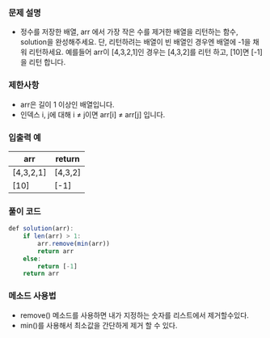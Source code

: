 ### 문제 설명

- 정수를 저장한 배열, arr 에서 가장 작은 수를 제거한 배열을 리턴하는 함수, solution을 완성해주세요. 단, 리턴하려는 배열이 빈 배열인 경우엔 배열에 -1을 채워 리턴하세요. 예를들어 arr이 [4,3,2,1]인 경우는 [4,3,2]를 리턴 하고, [10]면 [-1]을 리턴 합니다.

### 제한사항

- arr은 길이 1 이상인 배열입니다.
- 인덱스 i, j에 대해 i ≠ j이면 arr[i] ≠ arr[j] 입니다.

### 입출력 예

| arr | return |
| --- | --- |
| [4,3,2,1] | [4,3,2] |
| [10] | [-1] |

### 풀이 코드

```jsx
def solution(arr):
    if len(arr) > 1:
        arr.remove(min(arr))
        return arr
    else:
        return [-1]
    return arr
```

### 메소드 사용법
- remove() 메소드를 사용하면 내가 지정하는 숫자를 리스트에서 제거할수있다.
- min()를 사용해서 최소값을 간단하게 제거 할 수 있다.